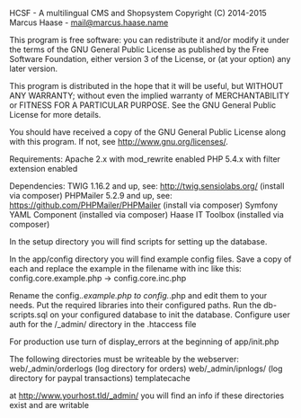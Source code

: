 HCSF - A multilingual CMS and Shopsystem
Copyright (C) 2014-2015  Marcus Haase - mail@marcus.haase.name

This program is free software: you can redistribute it and/or modify
it under the terms of the GNU General Public License as published by
the Free Software Foundation, either version 3 of the License, or
(at your option) any later version.

This program is distributed in the hope that it will be useful,
but WITHOUT ANY WARRANTY; without even the implied warranty of
MERCHANTABILITY or FITNESS FOR A PARTICULAR PURPOSE.  See the
GNU General Public License for more details.

You should have received a copy of the GNU General Public License
along with this program.  If not, see <http://www.gnu.org/licenses/>.

Requirements:
Apache 2.x with mod_rewrite enabled
PHP 5.4.x with filter extension enabled

Dependencies:
TWIG 1.16.2 and up, see: http://twig.sensiolabs.org/ (install via composer)
PHPMailer 5.2.9 and up, see: https://github.com/PHPMailer/PHPMailer (install via composer)
Symfony YAML Component (installed via composer)
Haase IT Toolbox (installed via composer)

In the setup directory you will find scripts for setting up the database.

In the app/config directory you will find example config files.
Save a copy of each and replace the example in the filename with inc
like this: config.core.example.php -> config.core.inc.php

Rename the config.*.example.php to config.*.php and edit them to your needs.
Put the required libraries into their configured paths.
Run the db-scripts.sql on your configured database to init the database.
Configure user auth for the /_admin/ directory in the .htaccess file

For production use turn of display_errors at the beginning of app/init.php

The following directories must be writeable by the webserver:
web/_admin/orderlogs (log directory for orders)
web/_admin/ipnlogs/ (log directory for paypal transactions)
templatecache

at http://www.yourhost.tld/_admin/ you will find an info if these directories exist
and are writable